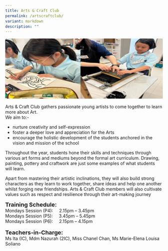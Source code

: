 ```yaml
---
title: Arts & Craft Club
permalink: /artscraftclub/
variant: markdown
description: ""
---
```

<img src="/images/Art_and_Craft_2024.jpg">

Arts &amp; Craft Club gathers passionate young artists to come together to learn more about Art. <br>
We aim to:-
<ul>
   <li>nurture creativity and self-expression</li>
   <li>foster a deeper love and appreciation for the Arts</li>
   <li>encourage the holistic development of the students anchored in the vision and mission of the school</li></ul>

Throughout the year, students hone their skills and techniques through various art forms and mediums beyond the formal art curriculum. Drawing, painting, pottery and craftwork are just some examples of what students will learn. <p>
Apart from mastering their artistic inclinations, they will also build strong characters as they learn to work together, share ideas and help one another whilst forging new friendships. Arts &amp; Craft Club members will also cultivate values such as respect and resilience through their art-making journey






**<font size="4">Training Schedule:</font>** <br>
Mondays Session (P4): &nbsp;&nbsp; &nbsp;2.15pm – 3.45pm<br>
Mondays Session (P5): &nbsp;&nbsp; &nbsp;3.45pm – 5.45pm <br>
Mondays Session (P6): &nbsp;&nbsp; &nbsp;2.15pm – 4.15pm
<br>
<br>
**<font size="4">Teachers-in-Charge:</font>** <br>
Ms Ita (IC), Mdm Nazurah (2IC), Miss Chanel Chan, Ms Marie-Elena Louisa Soliano</p>